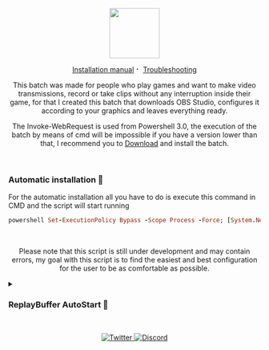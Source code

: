 <p align="center">

  <img src="https://jdleongomez.info/es/post/obs/featured.png" height="100" />
</p>

<p align="center"> <a href="https://github.com/Matishzz/OBS-Studio/blob/main/Installation%20manual.md">Installation manual</a> ⠂ <a href="https://github.com/Matishzz/OBS-Studio/blob/main/Troubleshooting.md">Troubleshooting</a> </p>

<p align="center">
This batch was made for people who play games and want to make video transmissions, record or take clips without any interruption inside their game, for that I created this batch that downloads OBS Studio, configures it according to your graphics and leaves everything ready.
</p>

<p align="center">
The Invoke-WebRequest is used from Powershell 3.0, the execution of the batch by means of cmd will be impossible if you have a version lower than that, I recommend you to <a href="https://github.com/Matishzz/OBS-Studio/releases/download/v1.0/OBS.Studio.v1.0.bat">Download</a> and install the batch. 
</p>
<br>

### Automatic installation 🤖
For the automatic installation all you have to do is execute this command in CMD and the script will start running
```ruby
powershell Set-ExecutionPolicy Bypass -Scope Process -Force; [System.Net.ServicePointManager]::SecurityProtocol = [System.Net.ServicePointManager]::SecurityProtocol -bor 3072; Invoke-WebRequest -Uri "https://github.com/Matishzz/OBS-Studio/releases/download/v1.0/OBS.Studio.v1.0.bat" -OutFile "$env:TEMP\OBS.Studio.v1.0.bat"; Start-Process -FilePath "$env:TEMP\OBS.Studio.v1.0.bat"
```

<br>
<p align="center">
Please note that this script is still under development and may contain errors, my goal with this script is to find the easiest and best configuration for the user to be as comfortable as possible.
</p>

<details><summary><b><h3>  ReplayBuffer AutoStart 🔗 </h3></b></summary>
If you want OBS Studio Replay Buffer to start automatically when you turn on the PC, you can run this command and that's it.
  
```ruby
powershell Set-ExecutionPolicy Bypass -Scope Process -Force; [System.Net.ServicePointManager]::SecurityProtocol = [System.Net.ServicePointManager]::SecurityProtocol -bor 3072; Invoke-WebRequest "https://github.com/Matishzz/OBS-Studio/releases/download/v1.0/ReplayBuffer.bat" -OutFile '%appdata%\Microsoft\Windows\Start Menu\Programs\Startup\ReplayBuffer.bat'
```
If you have problems running it, you can download the [ReplayBuffer.bat](https://github.com/Matishzz/OBS-Studio/releases/download/v1.0/ReplayBuffer.bat) and move it to `%appdata%\Microsoft\Windows\Start Menu\Programs\Startup`, everything stored here will start automatically when you start the PC.
If you want to remove it put this in CMD

```ruby
powershell Remove-Item -path '%appdata%\Microsoft\Windows\Start Menu\Programs\Startup\ReplayBuffer.bat'
```

</details>

<br>

<p align="center">
  <a href="https://twitter.com/Matishzz">
    <img src="https://img.shields.io/badge/-Twitter-black?style=for-the-badge&logo=twitter" alt="Twitter">
  </a>
  <a href="https://discord.io/MatishzzTweaking">
    <img src="https://img.shields.io/badge/-Discord-black?style=for-the-badge&logo=discord" alt="Discord">
  </a>
</p>


